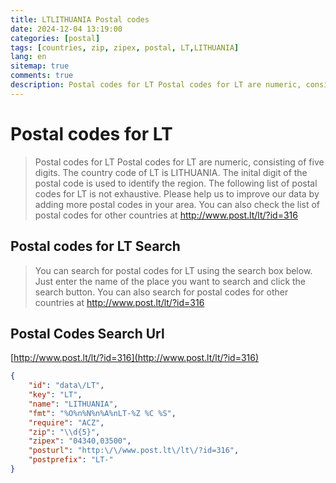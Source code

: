 ```yaml
---
title: LTLITHUANIA Postal codes 
date: 2024-12-04 13:19:00
categories: [postal]
tags: [countries, zip, zipex, postal, LT,LITHUANIA]
lang: en
sitemap: true
comments: true
description: Postal codes for LT Postal codes for LT are numeric, consisting of five digits. The country code of LT is LITHUANIA. The inital digit of the postal code is used to identify the region. The following list of postal codes for LT is not exhaustive. Please help us to improve our data by adding more postal codes in your area. You can also check the list of postal codes for other countries at http://www.post.lt/lt/?id=316
---
```


# Postal codes for LT
> Postal codes for LT Postal codes for LT are numeric, consisting of five digits. The country code of LT is LITHUANIA. The inital digit of the postal code is used to identify the region. The following list of postal codes for LT is not exhaustive. Please help us to improve our data by adding more postal codes in your area. You can also check the list of postal codes for other countries at http://www.post.lt/lt/?id=316

## Postal codes for LT Search 
> You can search for postal codes for LT using the search box below. Just enter the name of the place you want to search and click the search button. You can also search for postal codes for other countries at http://www.post.lt/lt/?id=316

## Postal Codes Search Url

[http://www.post.lt/lt/?id=316](http://www.post.lt/lt/?id=316)
```json
{
    "id": "data\/LT",
    "key": "LT",
    "name": "LITHUANIA",
    "fmt": "%O%n%N%n%A%nLT-%Z %C %S",
    "require": "ACZ",
    "zip": "\\d{5}",
    "zipex": "04340,03500",
    "posturl": "http:\/\/www.post.lt\/lt\/?id=316",
    "postprefix": "LT-"
}
```
